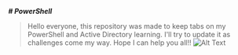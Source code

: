 ***# PowerShell***

> Hello everyone, this repository was made to keep tabs on my PowerShell and Active Directory learning.
> I'll try to update it as challenges come my way. Hope I can help you all!!
> ![Alt Text](https://media.giphy.com/media/vFKqnCdLPNOKc/giphy.gif)
